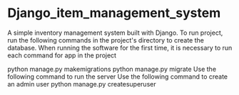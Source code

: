 # Django_item_management_system
A simple inventory management system built with Django.
To run project, run the following commands in the project's directory to create the database. When running the software for the first time, 
it is necessary to run each command for app in the project

python manage.py makemigrations
python manage.py migrate
Use the following command to run the server
Use the following command to create an admin user 
python manage.py createsuperuser
